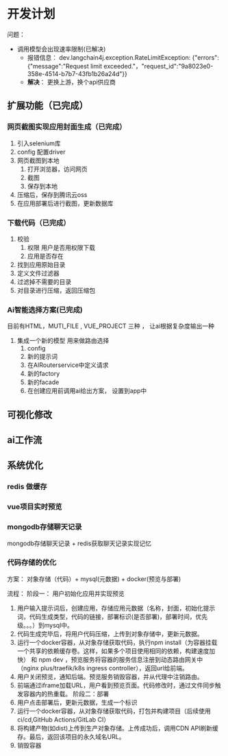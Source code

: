 
# 开发计划

问题： 
- 调用模型会出现速率限制(已解决) 
  - 报错信息： dev.langchain4j.exception.RateLimitException: {"errors":{"message":"Request limit exceeded."，"request_id":"9a8023e0-358e-4514-b7b7-43fb1b26a24d"}}
  -  **解决**： 更换上游，换个api供应商
  

## 扩展功能（已完成）
### 网页截图实现应用封面生成（已完成）
1. 引入selenium库
2. config 配置driver
3. 网页截图到本地
   1. 打开浏览器，访问网页
   2. 截图
   3. 保存到本地
4. 压缩后，保存到腾讯云oss
5. 在应用部署后进行截图，更新数据库


### 下载代码（已完成）
1. 校验
   1. 权限 用户是否用权限下载
   2. 应用是否存在
2. 找到应用原始目录
3. 定义文件过滤器
4. 过滤掉不需要的目录
5. 对目录进行压缩，返回压缩包

### Ai智能选择方案(已完成)

   目前有HTML，MUTI_FILE , VUE_PROJECT 三种 ， 让ai根据复杂度输出一种
   1. 集成一个新的模型 用来做路由选择 
      1. config
      2. 新的提示词
      3. 在AIRouterservice中定义请求 
      4. 新的factory
      5. 新的facade
      6. 在创建应用前调用ai给出方案， 设置到app中


## 可视化修改

## ai工作流

## 系统优化

### redis 做缓存



### vue项目实时预览 


### mongodb存储聊天记录 
mongodb存储聊天记录 + redis获取聊天记录实现记忆 


### 代码存储的优化

方案： 对象存储（代码）+ mysql(元数据) + docker(预览与部署)

流程：
阶段一： 用户初始化应用并实现预览
   1) 用户输入提示词后，创建应用，存储应用元数据（名称，封面，初始化提示词，代码生成类型，代码的链接，部署标识(是否部署)，部署时间，优先级。。。）到mysql中。
   2) 代码生成完毕后，将用户代码压缩，上传到对象存储中，更新元数据。
   3) 运行一个docker容器，从对象存储获取代码，执行npm install（为容器挂载一个共享的依赖缓存卷。这样，如果多个项目使用相同的依赖，构建速度加快） 和 npm dev ，预览服务将容器的服务信息注册到动态路由网关中（nginx plus/traefik/k8s ingress controller），返回url给前端。
   4) 用户关闭预览，通知后端。预览服务销毁容器，并从代理中注销路由。
   5) 前端通过iframe加载URL，用户看到预览页面。代码修改时，通过文件同步触发容器内的热重载。
阶段二：部署
1) 用户点击部署后，更新元数据，生成一个标识
2) 运行一个docker容器，从对象存储获取代码，打包并构建项目（后续使用ci/cd,GitHub Actions/GitLab CI）
3) 将构建产物(如dist)上传到生产对象存储。上传成功后，调用CDN API刷新缓存。最后，返回该项目的永久域名URL。
4) 销毁容器 